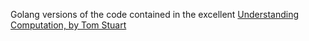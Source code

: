 Golang versions of the code contained in the excellent [Understanding Computation, by Tom Stuart](https://computationbook.com/)
